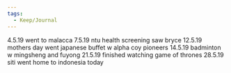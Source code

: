 ```yaml
---
tags:
  - Keep/Journal
---
```


4.5.19
went to malacca
7.5.19
ntu health screening
saw bryce
12.5.19
mothers day
went japanese buffet w alpha coy pioneers
14.5.19
badminton w mingsheng and fuyong
21.5.19
finished watching game of thrones
28.5.19
siti went home to indonesia today
